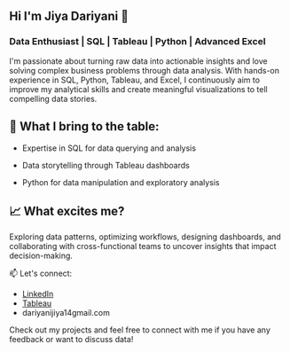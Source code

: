 ## Hi I'm Jiya Dariyani  👋

### Data Enthusiast | SQL | Tableau | Python | Advanced Excel

I'm passionate about turning raw data into actionable insights and love solving complex business problems through data analysis. With hands-on experience in SQL, Python, Tableau, and Excel, I continuously aim to improve my analytical skills and create meaningful visualizations to tell compelling data stories.

## 💼 What I bring to the table:

- Expertise in SQL for data querying and analysis
* Data storytelling through Tableau dashboards
+ Python for data manipulation and exploratory analysis

## 📈 What excites me?

Exploring data patterns, optimizing workflows, designing dashboards, and collaborating with cross-functional teams to uncover insights that impact decision-making.

📫 Let's connect:

- [LinkedIn](https://www.linkedin.com/in/jiya-dariyani/)
- [Tableau](https://public.tableau.com/app/profile/jiya.dariyani/vizzes)
- dariyanijiya14gmail.com


Check out my projects and feel free to connect with me if you have any feedback or want to discuss data!



